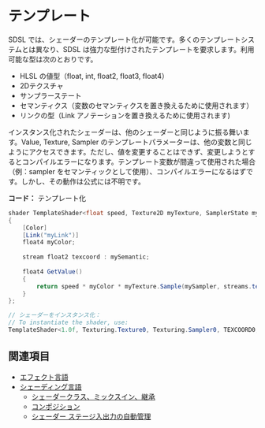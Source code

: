 # テンプレート
<!--
# Templates
-->

SDSL では、シェーダーのテンプレート化が可能です。多くのテンプレートシステムとは異なり、SDSL は強力な型付けされたテンプレートを要求します。利用可能な型は次のとおりです。

<!--
Shader templating is available in SDSL. Unlike many templating systems, sdsl requires strong typed templates. The available types are:
-->

- HLSL の値型（float, int, float2, float3, float4）
- 2Dテクスチャ
- サンプラーステート
- セマンティクス（変数のセマンティクスを置き換えるために使用されます）
- リンクの型（Link アノテーションを置き換えるために使用されます)

<!--
- value types from HLSL (float, int, float2, float3, float4)
- 2D textures
- sampler states
- semantics (used to replace semantics on variables)
- link types (used to replace link annotations)
-->

インスタンス化されたシェーダーは、他のシェーダーと同じように振る舞います。Value, Texture, Sampler のテンプレートパラメーターは、他の変数と同じようにアクセスできます。ただし、値を変更することはできず、変更しようとするとコンパイルエラーになります。テンプレート変数が間違って使用された場合（例：sampler をセマンティックとして使用）、コンパイルエラーになるはずです。しかし、その動作は公式には不明です。
<!--
An instantiated shader behaves the same way as any other shader. The value, texture and sampler template parameters are accessible like any other variable. However, it's impossible to modify their value; attempting to do so results in a compilation error. If a template variable is incorrectly used (eg using a sampler as a semantic), it should result in a compilation error. However, the behavior is officially unknown.
-->

**コード：** テンプレート化
<!--
**Code:** Templating
-->

```cs
shader TemplateShader<float speed, Texture2D myTexture, SamplerState mySampler, Semantic mySemantic, LinkType myLink>
{
	[Color]
	[Link("myLink")]
	float4 myColor;
 
	stream float2 texcoord : mySemantic;
 
	float4 GetValue()
	{
		return speed * myColor * myTexture.Sample(mySampler, streams.texcoord);
	}
};

// シェーダーをインスタンス化： 
// To instantiate the shader, use:
TemplateShader<1.0f, Texturing.Texture0, Texturing.Sampler0, TEXCOORD0, MyColorLink>
```

## 関連項目
<!--
## See also
-->

* [エフェクト言語](../effect-language.md)
* [シェーディング言語](index.md)
    - [シェーダークラス、ミックスイン、継承](shader-classes-mixins-and-inheritance.md)
    - [コンポジション](composition.md)
    - [シェーダー ステージ入出力の自動管理](automatic-shader-stage-input-output.md)

<!--
* [Effect language](../effect-language.md)
* [Shading language index](index.md)
    - [Shader classes, mixins, and inheritance](shader-classes-mixins-and-inheritance.md)
    - [Composition](composition.md)
    - [Shader stage input/output automatic management](automatic-shader-stage-input-output.md)
-->
